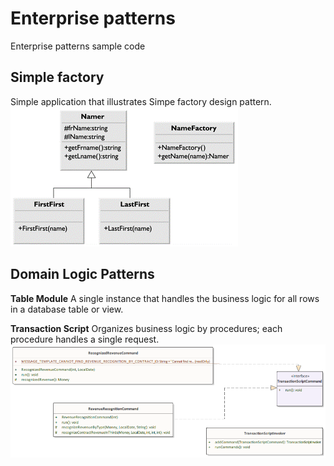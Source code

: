 # Enterprise patterns
Enterprise patterns sample code

## Simple factory
Simple application that illustrates Simpe factory design pattern.   
![Simple factory](/simple-factory/src/main/resourses/simple-factory-uml.png)

## Domain Logic Patterns

**Table Module**
A single instance that handles the business logic for all rows in a database table or view.

**Transaction Script**
Organizes business logic by procedures; each procedure handles a single request.
![Using commands for Transaction Script](/transaction-script/src/main/resources/revenue-recognition-transaction-script-uml.PNG)

